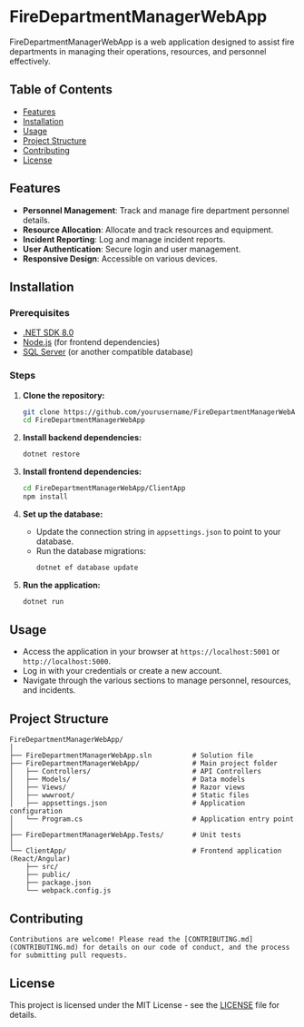 # FireDepartmentManagerWebApp

FireDepartmentManagerWebApp is a web application designed to assist fire departments in managing their operations, resources, and personnel effectively.

## Table of Contents

- [Features](#features)
- [Installation](#installation)
- [Usage](#usage)
- [Project Structure](#project-structure)
- [Contributing](#contributing)
- [License](#license)

## Features

- **Personnel Management**: Track and manage fire department personnel details.
- **Resource Allocation**: Allocate and track resources and equipment.
- **Incident Reporting**: Log and manage incident reports.
- **User Authentication**: Secure login and user management.
- **Responsive Design**: Accessible on various devices.

## Installation

### Prerequisites

- [.NET SDK 8.0](https://dotnet.microsoft.com/download/dotnet/8.0)
- [Node.js](https://nodejs.org/) (for frontend dependencies)
- [SQL Server](https://www.microsoft.com/en-us/sql-server/sql-server-downloads) (or another compatible database)

### Steps

1. **Clone the repository:**
    ```bash
    git clone https://github.com/yourusername/FireDepartmentManagerWebApp.git
    cd FireDepartmentManagerWebApp
    ```

2. **Install backend dependencies:**
    ```bash
    dotnet restore
    ```

3. **Install frontend dependencies:**
    ```bash
    cd FireDepartmentManagerWebApp/ClientApp
    npm install
    ```

4. **Set up the database:**
    - Update the connection string in `appsettings.json` to point to your database.
    - Run the database migrations:
        ```bash
        dotnet ef database update
        ```

5. **Run the application:**
    ```bash
    dotnet run
    ```

## Usage

- Access the application in your browser at `https://localhost:5001` or `http://localhost:5000`.
- Log in with your credentials or create a new account.
- Navigate through the various sections to manage personnel, resources, and incidents.

## Project Structure

```plaintext
FireDepartmentManagerWebApp/
│
├── FireDepartmentManagerWebApp.sln          # Solution file
├── FireDepartmentManagerWebApp/             # Main project folder
│   ├── Controllers/                         # API Controllers
│   ├── Models/                              # Data models
│   ├── Views/                               # Razor views
│   ├── wwwroot/                             # Static files
│   ├── appsettings.json                     # Application configuration
│   └── Program.cs                           # Application entry point
│
├── FireDepartmentManagerWebApp.Tests/       # Unit tests
│
└── ClientApp/                               # Frontend application (React/Angular)
    ├── src/
    ├── public/
    ├── package.json
    └── webpack.config.js
```

## Contributing

    Contributions are welcome! Please read the [CONTRIBUTING.md](CONTRIBUTING.md) for details on our code of conduct, and the process for submitting pull requests.

## License

This project is licensed under the MIT License - see the [LICENSE](LICENSE) file for details.
